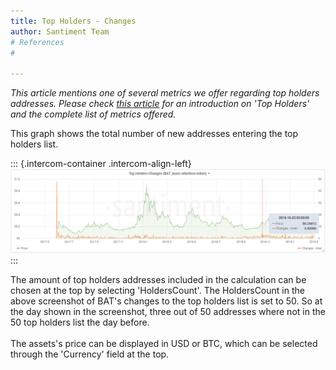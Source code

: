 ```yaml
---
title: Top Holders - Changes
author: Santiment Team
# References
#

---
```


*This article mentions one of several metrics we offer regarding top
holders addresses. Please check* [*this
article*](/intercom-articles/metrics-explained/sangraphs/metrics-about-top-holders)
*for an introduction on \'Top Holders\' and the complete list of metrics
offered.*

This graph shows the total number of new addresses entering the top
holders list.

::: {.intercom-container .intercom-align-left}
![](32_top_holders_changes.png)
:::

The amount of top holders addresses included in the calculation can be
chosen at the top by selecting \'HoldersCount\'. The HoldersCount in the
above screenshot of BAT\'s changes to the top holders list is set to 50.
So at the day shown in the screenshot, three out of 50 addresses where
not in the 50 top holders list the day before.\
\
The assets\'s price can be displayed in USD or BTC, which can be
selected through the \'Currency\' field at the top.
